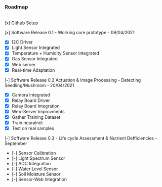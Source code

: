### Roadmap
<br />
[x] Github Setup

[x] Software Release 0.1 - Working core prototype - 09/04/2021
* [x] I2C Driver
* [x] Light Sensor Integrated
* [x] Temperature + Humidity Sensor Integrated
* [x] Gas Sensor Integrated
* [x] Web server
* [x] Real-time Adaptation

[-] Software Release 0.2 Actuation & Image Processing - Detecting Seedling/Mushroom - 20/04/2021
* [x] Camera Integrated
* [x] Relay Board Driver
* [x] Relay Board Integration
* [x] Web-Server Improvments
* [x] Gather Training Dataset
* [x] Train neuralnet
* [x] Test on real samples

[-] Software Release 0.3 - Life cycle Assessment & Nutrient Defficiencies - September
* [-] Sensor Calibration
* [-] Light Spectrum Sensor
* [-] ADC Integration
* [-] Water Level Sensor
* [-] Soil  Moisture Sensor
* [-] Sensor-Web Integration
<br />